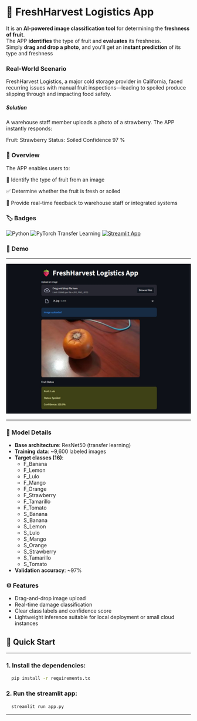 # 🍓 FreshHarvest Logistics App
 

It is an **AI-powered image classification tool** for determining the **freshness of fruit**.  
The APP **identifies** the type of fruit and **evaluates** its freshness.  
Simply **drag and drop a photo**, and you'll get an **instant prediction** of its type and freshness

###  Real-World Scenario
FreshHarvest Logistics, a major cold storage provider in California, faced recurring issues with manual fruit inspections—leading to spoiled produce slipping through and impacting food safety.
##### Solution
A warehouse staff member uploads a photo of a strawberry. The APP instantly responds:


Fruit: Strawberry Status: Soiled Confidence 97 %
### 🚀 Overview
The APP enables users to:

📸 Identify the type of fruit from an image

✅ Determine whether the fruit is fresh or soiled

🧠 Provide real-time feedback to warehouse staff or integrated systems
### 🏷️ Badges

![Python](https://img.shields.io/badge/Python-3.8%2B-blue?logo=python)
![PyTorch Transfer Learning](https://img.shields.io/badge/Transfer%20Learning-PyTorch-red?logo=pytorch&logoColor=white)
[![Streamlit App](https://img.shields.io/badge/Streamlit-App-orange?logo=streamlit&logoColor=white)](https://share.streamlit.io/your-username/your-repo)


### 📸 Demo

---
![App Screenshot](app_screenshot.jpeg)  


---

### 🧠 Model Details

- **Base architecture**: ResNet50 (transfer learning)  
- **Training data**: ~9,600 labeled images  
- **Target classes (16)**:
  - F_Banana
  - F_Lemon
  - F_Lulo
  - F_Mango
  - F_Orange
  - F_Strawberry
  - F_Tamarillo
  - F_Tomato
  - S_Banana
  - S_Banana
  - S_Lemon
  - S_Lulo
  - S_Mango
  - S_Orange
  - S_Strawberry
  - S_Tamarillo
  - S_Tomato
- **Validation accuracy**: ~97%


### ⚙️ Features

- Drag-and-drop image upload
- Real-time damage classification
- Clear class labels and confidence score
- Lightweight inference suitable for local deployment or small cloud instances


## 🚀 Quick Start
---
### 1. Install the dependencies:
     
```bash
  pip install -r requirements.tx
```

### 2. Run the streamlit app:
```bash
  streamlit run app.py
```

---
